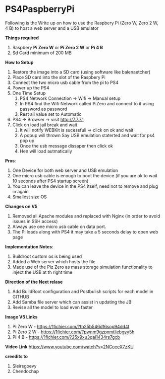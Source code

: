 # PS4PaspberryPi
Following is the Write up on how to use the Raspbery Pi (Zero W, Zero 2 W, 4 B) to host a web server and a USB emulator

**Things required**
1. Raspbery **Pi Zero W** or **Pi Zero 2 W** or **Pi 4 B**
2. Sd Card minimum of 200 MB

**How to Setup**
1. Restore the image into a SD card (using software like balenaetcher)
2. Place SD card into the slot of the Raspbery Pi
3. Connect the two micro usb cable from the pi to PS4
4. Power up the PS4
5. One Time Setup
    1. PS4 Network Connection -> Wifi -> Manual setup
    2. In PS4 find the Wifi Network called PiZero and connect to it using password as password
    3. Rest all value set to Automatic
6. PS4 -> Browser -> visit http://7.7.7.1
7. Click on load jail break and wait
    1. It will notify WEBKit is sucessfull -> click on ok and wait
    2. A popup will thrown Say USB emulation staterted and wait for ps4 pop up
    3. Once the usb message dissaper then click ok
    4. Hen will load autmatically

   
**Pros**:
1. One Device for both web server and USB emulation
2. One micro usb cable is enough to boot the device (if you are ok to wait 10 seconds after PS4 startup screen)
3. You can leave the device in the PS4 itself, need not to remove and plug in again
4. Smallest size OS


**Changes on V5**
1. Removed all Apache modules and replaced with Nginx (in order to avoid issues in SSH access)
2. Always use one micro usb cable on data port.
3. The Pi loads along with PS4 it may take a 5 seconds delay to open web page


**Implementation Notes**:
1. Buildroot custom os is being used
2. Added a Web server which hosts the file
3. Made use of the Piz Zero as mass storage simulation functionality to inject the USB at th right time

**Direction of the Next relase**
1. Add BuildRoot configuration and Postbulish scripts for each model in GITHUB
2. Add Samba file server which can assist in updating the JB
3. Revise all the model to load even faster


**Image V5 Links**
1. Pi Zero W  - https://1fichier.com/?th25b546df6sop94dd4t
2. Pi Zero 2 W - https://1fichier.com/?pwnm9gzpnmtliebgyy5h
3. Pi 4 B - https://1fichier.com/?25x9xu3qai1434rs7gcb

**Video Link**
https://www.youtube.com/watch?v=2NCoceX7zKU



**creedits to**
1. Sleirsgoevy
2. Chendochap

